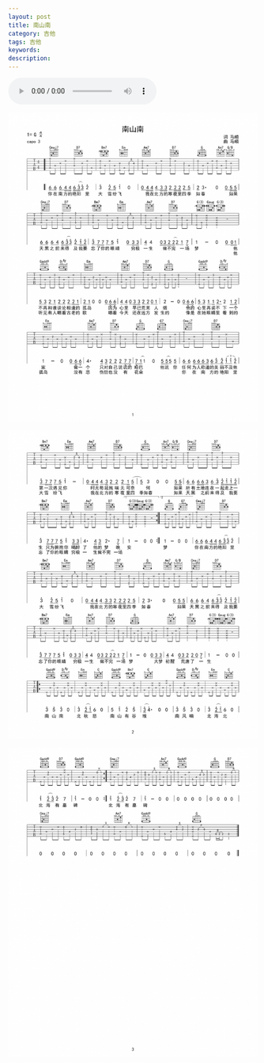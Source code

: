 ```yaml
---
layout: post
title: 南山南
category: 吉他
tags: 吉他
keywords: 
description: 
---
```


<audio controls>
  <source src="/public/audio/南山南.mp3" type="audio/mpeg">
  您的浏览器不支持 audio 元素。
</audio>

![](/public/img/guitar/nanshannan_1.jpg)

![](/public/img/guitar/nanshannan_2.jpg)

![](/public/img/guitar/nanshannan_3.jpg)
